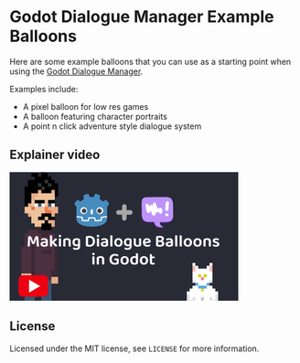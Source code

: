 # Godot Dialogue Manager Example Balloons

Here are some example balloons that you can use as a starting point when using the [Godot Dialogue Manager](https://github.com/nathanhoad/godot_dialogue_manager).

Examples include:

- A pixel balloon for low res games
- A balloon featuring character portraits
- A point n click adventure style dialogue system

## Explainer video

[![Explainer video](video.png)](https://youtu.be/17iM5dXExoQ)

## License

Licensed under the MIT license, see `LICENSE` for more information.
